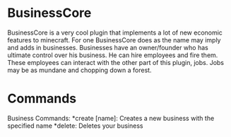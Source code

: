 BusinessCore
============
BusinessCore is a very cool plugin that implements a lot of new economic features to minecraft. For one BusinessCore does as the name may imply and adds in businesses. Businesses have an owner/founder who has ultimate control over his business. He can hire employees and fire them. These employees can interact with the other part of this plugin, jobs. Jobs may be as mundane and chopping down a forest.

Commands
========
Business Commands:
*create [name]: Creates a new business with the specified name
*delete: Deletes your business
